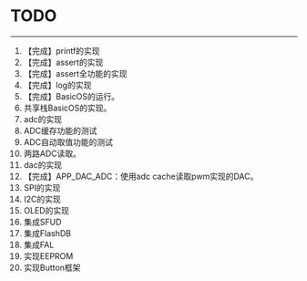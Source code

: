 # TODO
-----------
1. 【完成】printf的实现
2. 【完成】assert的实现
3. 【完成】assert全功能的实现
4. 【完成】log的实现
5. 【完成】BasicOS的运行。
6. 共享栈BasicOS的实现。
5. adc的实现
5. ADC缓存功能的测试
6. ADC自动取值功能的测试
6. 两路ADC读取。
6. dac的实现
7. 【完成】APP_DAC_ADC：使用adc cache读取pwm实现的DAC。
8. SPI的实现
9. I2C的实现
10. OLED的实现
11. 集成SFUD
12. 集成FlashDB
13. 集成FAL
14. 实现EEPROM
15. 实现Button框架
